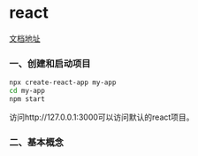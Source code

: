 # react

[文档地址](https://react.docschina.org/)

### 一、创建和启动项目

``` bash
npx create-react-app my-app
cd my-app
npm start
```

访问http://127.0.0.1:3000可以访问默认的react项目。

### 二、基本概念

